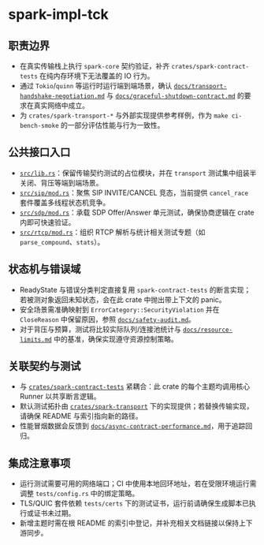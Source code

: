 # spark-impl-tck

## 职责边界
- 在真实传输栈上执行 `spark-core` 契约验证，补齐 `crates/spark-contract-tests` 在纯内存环境下无法覆盖的 IO 行为。
- 通过 `Tokio`/`quinn` 等运行时运行端到端场景，确认 [`docs/transport-handshake-negotiation.md`](../../docs/transport-handshake-negotiation.md) 与 [`docs/graceful-shutdown-contract.md`](../../docs/graceful-shutdown-contract.md) 的要求在真实网络中成立。
- 为 `crates/spark-transport-*` 与外部实现提供参考样例，作为 `make ci-bench-smoke` 的一部分评估性能与行为一致性。

## 公共接口入口
- [`src/lib.rs`](./src/lib.rs)：保留传输契约测试的占位模块，并在 `transport` 测试集中组装半关闭、背压等端到端场景。
- [`src/sip/mod.rs`](./src/sip/mod.rs)：聚焦 SIP INVITE/CANCEL 竞态，当前提供 `cancel_race` 套件覆盖多线程状态机竞争。
- [`src/sdp/mod.rs`](./src/sdp/mod.rs)：承载 SDP Offer/Answer 单元测试，确保协商逻辑在 crate 内即可快速验证。
- [`src/rtcp/mod.rs`](./src/rtcp/mod.rs)：组织 RTCP 解析与统计相关测试专题（如 `parse_compound`、`stats`）。

## 状态机与错误域
- ReadyState 与错误分类判定直接复用 `spark-contract-tests` 的断言实现；若被测对象返回未知状态，会在此 crate 中抛出带上下文的 panic。
- 安全场景需准确映射到 `ErrorCategory::SecurityViolation` 并在 `CloseReason` 中保留原因，参照 [`docs/safety-audit.md`](../../docs/safety-audit.md)。
- 对于背压与预算，测试将比较实际队列/连接池统计与 [`docs/resource-limits.md`](../../docs/resource-limits.md) 中的基准，确保实现遵守资源控制策略。

## 关联契约与测试
- 与 [`crates/spark-contract-tests`](../spark-contract-tests) 紧耦合：此 crate 的每个主题均调用核心 Runner 以共享断言逻辑。
- 默认测试拓扑由 [`crates/spark-transport`](../spark-transport) 下的实现提供；若替换传输实现，请确保 README 与索引指向新的路径。
- 性能冒烟数据会反馈到 [`docs/async-contract-performance.md`](../../docs/async-contract-performance.md)，用于追踪回归。

## 集成注意事项
- 运行测试需要可用的网络端口；CI 中使用本地回环地址，若在受限环境运行需调整 `tests/config.rs` 中的绑定策略。
- TLS/QUIC 套件依赖 `tests/certs` 下的测试证书，运行前请确保生成脚本已执行或证书未过期。
- 新增主题时需在根 README 的索引中登记，并补充相关文档链接以保持上下游同步。

